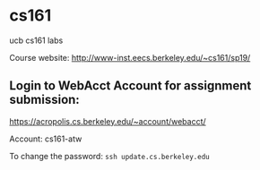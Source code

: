 # cs161

ucb cs161 labs

Course website: http://www-inst.eecs.berkeley.edu/~cs161/sp19/

## Login to WebAcct Account for assignment submission:

https://acropolis.cs.berkeley.edu/~account/webacct/

Account: 	cs161-atw

To change the password: `ssh update.cs.berkeley.edu`



